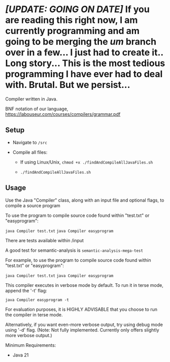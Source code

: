 # *[UPDATE:* ***GOING ON DATE]*** If you are reading this right now, I am currently programming and am going to be merging the *um* branch over in a few... I just had to create it.. Long story... This is the most tedious programming I have ever had to deal with. Brutal. But we persist...
Compiler written in Java.

BNF notation of our language, https://labouseur.com/courses/compilers/grammar.pdf


## Setup


- Navigate to `/src`

- Compile all files:
  - If using Linux/Unix, ```chmod +x ./findAndCompileAllJavaFiles.sh```

  - ```./findAndCompileAllJavaFiles.sh```


## Usage

Use the Java "Compiler" class, along with an input file and optional flags, to compile a source program

To use the program to compile source code found within "test.txt" or "easyprogram":

```java Compiler test.txt```
```java Compiler easyprogram```

There are tests available within /input

A good test for semantic-analysis is ```semantic-analysis-mega-test```

For example, to use the program to compile source code found within "test.txt" or "easyprogram":

```java Compiler test.txt```
```java Compiler easyprogram```


This compiler executes in verbose mode by default. To run it in terse mode, append the '-t' flag: 

```java Compiler easyprogram -t```

For evaluation purposes, it is HIGHLY ADVISABLE that you choose to run the compiler in terse mode.


Alternatively, if you want even-more verbose output, try using debug mode using '-d' flag. (Note: Not fully implemented. Currently only offers slightly more verbose output.) 

Minimum Requirements:
- Java 21
